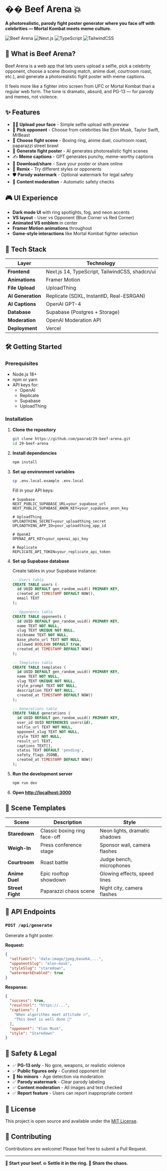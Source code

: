 # �� Beef Arena 💥

**A photorealistic, parody fight poster generator where you face off with celebrities — Mortal Kombat meets meme culture.**

![Beef Arena](https://img.shields.io/badge/status-MVP-green)
![Next.js](https://img.shields.io/badge/Next.js-14-black)
![TypeScript](https://img.shields.io/badge/TypeScript-blue)
![TailwindCSS](https://img.shields.io/badge/TailwindCSS-38B2AC)

## 🧠 What is Beef Arena?

Beef Arena is a web app that lets users upload a selfie, pick a celebrity opponent, choose a scene (boxing match, anime duel, courtroom roast, etc.), and generate a photorealistic fight poster with meme captions.

It feels more like a fighter intro screen from UFC or Mortal Kombat than a regular web form. The tone is dramatic, absurd, and PG-13 — for parody and memes, not violence.

## ✨ Features

- 🧍‍♂️ **Upload your face** - Simple selfie upload with preview
- 🎯 **Pick opponent** - Choose from celebrities like Elon Musk, Taylor Swift, MrBeast
- 🥊 **Choose fight scene** - Boxing ring, anime duel, courtroom roast, paparazzi street brawl
- 🎨 **Generate fight poster** - AI generates photorealistic fight scenes
- ✍️ **Meme captions** - GPT generates punchy, meme-worthy captions
- 💾 **Download/share** - Save your poster or share online
- 🔁 **Remix** - Try different styles or opponents
- 🛡️ **Parody watermark** - Optional watermark for legal safety
- 🧼 **Content moderation** - Automatic safety checks

## 🎮 UI Experience

- **Dark mode UI** with ring spotlights, fog, and neon accents
- **VS layout** - User vs Opponent (Blue Corner vs Red Corner)
- **Animated VS emblem** in center
- **Framer Motion animations** throughout
- **Game-style interactions** like Mortal Kombat fighter selection

## 🚀 Tech Stack

| Layer | Technology |
|-------|------------|
| **Frontend** | Next.js 14, TypeScript, TailwindCSS, shadcn/ui |
| **Animations** | Framer Motion |
| **File Upload** | UploadThing |
| **AI Generation** | Replicate (SDXL, InstantID, Real-ESRGAN) |
| **AI Captions** | OpenAI GPT-4 |
| **Database** | Supabase (Postgres + Storage) |
| **Moderation** | OpenAI Moderation API |
| **Deployment** | Vercel |

## 🛠 Getting Started

### Prerequisites

- Node.js 18+ 
- npm or yarn
- API keys for:
  - OpenAI
  - Replicate
  - Supabase
  - UploadThing

### Installation

1. **Clone the repository**
   ```bash
   git clone https://github.com/paarad/29-beef-arena.git
   cd 29-beef-arena
   ```

2. **Install dependencies**
   ```bash
   npm install
   ```

3. **Set up environment variables**
   ```bash
   cp .env.local.example .env.local
   ```
   
   Fill in your API keys:
   ```env
   # Supabase
   NEXT_PUBLIC_SUPABASE_URL=your_supabase_url
   NEXT_PUBLIC_SUPABASE_ANON_KEY=your_supabase_anon_key
   
   # UploadThing
   UPLOADTHING_SECRET=your_uploadthing_secret
   UPLOADTHING_APP_ID=your_uploadthing_app_id
   
   # OpenAI
   OPENAI_API_KEY=your_openai_api_key
   
   # Replicate
   REPLICATE_API_TOKEN=your_replicate_api_token
   ```

4. **Set up Supabase database**
   
   Create tables in your Supabase instance:
   ```sql
   -- Users table
   CREATE TABLE users (
     id UUID DEFAULT gen_random_uuid() PRIMARY KEY,
     created_at TIMESTAMP DEFAULT NOW(),
     email TEXT
   );
   
   -- Opponents table
   CREATE TABLE opponents (
     id UUID DEFAULT gen_random_uuid() PRIMARY KEY,
     name TEXT NOT NULL,
     slug TEXT UNIQUE NOT NULL,
     nickname TEXT NOT NULL,
     base_photo_url TEXT NOT NULL,
     allowed BOOLEAN DEFAULT true,
     created_at TIMESTAMP DEFAULT NOW()
   );
   
   -- Templates table
   CREATE TABLE templates (
     id UUID DEFAULT gen_random_uuid() PRIMARY KEY,
     name TEXT NOT NULL,
     slug TEXT UNIQUE NOT NULL,
     style_prompt TEXT NOT NULL,
     description TEXT NOT NULL,
     created_at TIMESTAMP DEFAULT NOW()
   );
   
   -- Generations table
   CREATE TABLE generations (
     id UUID DEFAULT gen_random_uuid() PRIMARY KEY,
     user_id UUID REFERENCES users(id),
     selfie_url TEXT NOT NULL,
     opponent_slug TEXT NOT NULL,
     style TEXT NOT NULL,
     result_url TEXT,
     captions TEXT[],
     status TEXT DEFAULT 'pending',
     safety_flags JSONB,
     created_at TIMESTAMP DEFAULT NOW()
   );
   ```

5. **Run the development server**
   ```bash
   npm run dev
   ```

6. **Open [http://localhost:3000](http://localhost:3000)**

## 🎯 Scene Templates

| Scene | Description | Style |
|-------|-------------|-------|
| **Staredown** | Classic boxing ring face-off | Neon lights, dramatic shadows |
| **Weigh-In** | Press conference stage | Sponsor wall, camera flashes |
| **Courtroom** | Roast battle | Judge bench, microphones |
| **Anime Duel** | Epic rooftop showdown | Glowing effects, speed lines |
| **Street Fight** | Paparazzi chaos scene | Night city, camera flashes |

## 🧩 API Endpoints

### `POST /api/generate`

Generate a fight poster.

**Request:**
```json
{
  "selfieUrl": "data:image/jpeg;base64,...",
  "opponentSlug": "elon-musk",
  "styleSlug": "staredown",
  "watermarkEnabled": true
}
```

**Response:**
```json
{
  "success": true,
  "resultUrl": "https://...",
  "captions": [
    "When algorithms meet attitude 🔥",
    "This beef is well done 🥩"
  ],
  "opponent": "Elon Musk",
  "style": "Staredown"
}
```

## 🔐 Safety & Legal

- ✅ **PG-13 only** - No gore, weapons, or realistic violence
- ✅ **Public figures only** - Curated opponent list
- 🚫 **No minors** - Age detection via moderation
- ✅ **Parody watermark** - Clear parody labeling
- ✅ **Content moderation** - All images and text checked
- ✅ **Report feature** - Users can report inappropriate content

## 📝 License

This project is open source and available under the [MIT License](LICENSE).

## 🤝 Contributing

Contributions are welcome! Please feel free to submit a Pull Request.

---

**🥩 Start your beef. 💥 Settle it in the ring. 📸 Share the chaos.**
